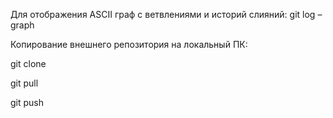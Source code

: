 Для отображения ASCII граф с ветвлениями и историй слияний:
git log –graph

Копирование внешнего репозитория на локальный ПК:

git clone

git pull

git push
